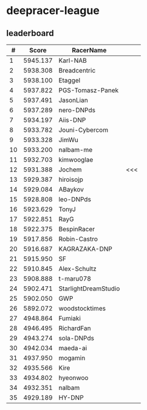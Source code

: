# deepracer-league

## leaderboard

<!-- leaderboard -->
| # | Score | RacerName |   |
| - | ----- | --------- | - |
| 1 | 5945.137 | Karl-NAB | |
| 2 | 5938.308 | Breadcentric | |
| 3 | 5938.100 | Etaggel | |
| 4 | 5937.822 | PGS-Tomasz-Panek | |
| 5 | 5937.491 | JasonLian | |
| 6 | 5937.289 | nero-DNPds | |
| 7 | 5934.197 | Aiis-DNP | |
| 8 | 5933.782 | Jouni-Cybercom | |
| 9 | 5933.328 | JimWu | |
| 10 | 5933.200 | nalbam-me | |
| 11 | 5932.703 | kimwooglae | |
| 12 | 5931.388 | Jochem | <<< |
| 13 | 5929.387 | hiroisojp | |
| 14 | 5929.084 | ABaykov | |
| 15 | 5928.808 | leo-DNPds | |
| 16 | 5923.629 | TonyJ | |
| 17 | 5922.851 | RayG | |
| 18 | 5922.375 | BespinRacer | |
| 19 | 5917.856 | Robin-Castro | |
| 20 | 5916.687 | KAGRAZAKA-DNP | |
| 21 | 5915.950 | SF | |
| 22 | 5910.845 | Alex-Schultz | |
| 23 | 5908.888 | t-maru078 | |
| 24 | 5902.471 | StarlightDreamStudio | |
| 25 | 5902.050 | GWP | |
| 26 | 5892.072 | woodstocktimes | |
| 27 | 4948.864 | Fumiaki | |
| 28 | 4946.495 | RichardFan | |
| 29 | 4943.274 | sola-DNPds | |
| 30 | 4942.034 | maeda-ai | |
| 31 | 4937.950 | mogamin | |
| 32 | 4935.566 | Kire | |
| 33 | 4934.802 | hyeonwoo | |
| 34 | 4932.351 | nalbam | |
| 35 | 4929.189 | HY-DNP | |
